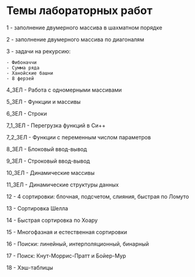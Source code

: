 # Темы лабораторных работ

1 - заполнение двумерного массива в шахматном порядке

2 - заполнение двумерного массива по диагоналям

3 - задачи на рекурсию:

    - Фибоначчи
    - Сумма ряда
    - Ханойские башни
    - 8 ферзей 

4_ЗЕЛ - Работа с одномерными массивами

5_ЗЕЛ - Функции и массивы

6_ЗЕЛ - Строки

7_1_ЗЕЛ - Перегрузка функций в Си++

7_2_ЗЕЛ - Функции с переменным числом параметров

8_ЗЕЛ - Блоковый ввод-вывод

9_ЗЕЛ - Строковый ввод-вывод

10_ЗЕЛ - Динамические массивы

11_ЗЕЛ - Динамические структуры данных

12 - 4 сортировки: блочная, подсчетом, слияния, быстрая по Ломуто

13 - Сортировка Шелла

14 - Быстрая сортировка по Хоару

15 - Многофазная и естественная сортировки

16 - Поиски: линейный, интерполяционный, бинарный

17 - Поиск: Кнут-Моррис-Пратт и Бойер-Мур

18 - Хэш-таблицы